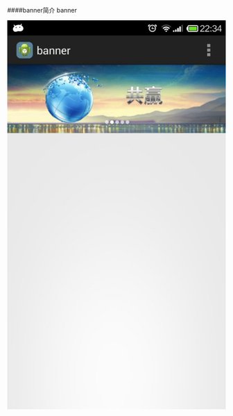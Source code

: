 ####banner简介
    banner

![github](https://github.com/chenhonggy/banner/blob/master/app/src/main/res/drawable-hdpi/photo.jpg "github")

